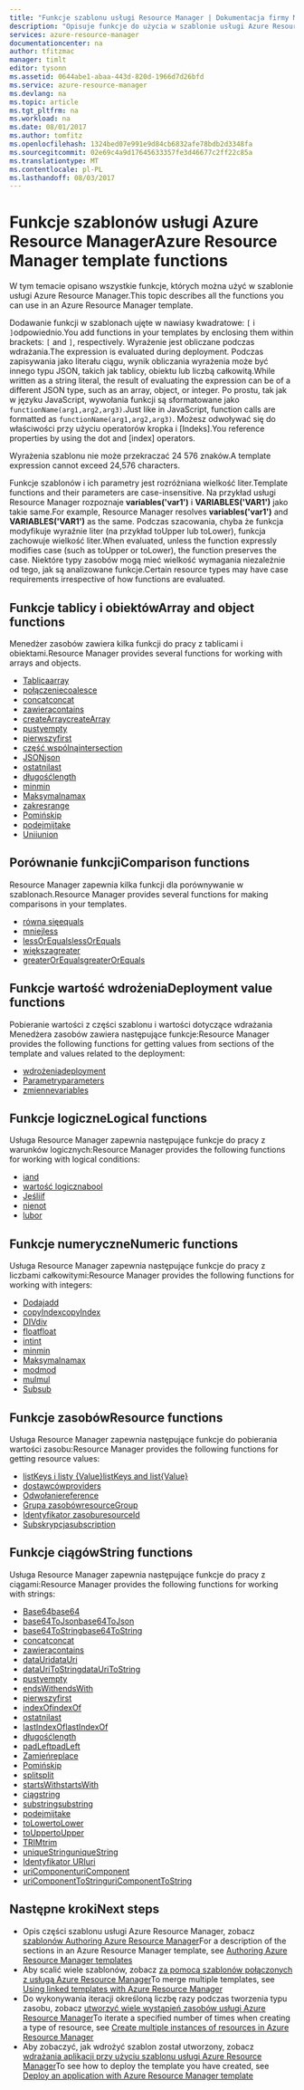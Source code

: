 ```yaml
---
title: "Funkcje szablonu usługi Resource Manager | Dokumentacja firmy Microsoft"
description: "Opisuje funkcje do użycia w szablonie usługi Azure Resource Manager pobierania wartości, Praca z ciągów i numeryczne i pobierania informacji o wdrożeniu."
services: azure-resource-manager
documentationcenter: na
author: tfitzmac
manager: timlt
editor: tysonn
ms.assetid: 0644abe1-abaa-443d-820d-1966d7d26bfd
ms.service: azure-resource-manager
ms.devlang: na
ms.topic: article
ms.tgt_pltfrm: na
ms.workload: na
ms.date: 08/01/2017
ms.author: tomfitz
ms.openlocfilehash: 1324bed07e991e9d84cb6832afe78bdb2d3348fa
ms.sourcegitcommit: 02e69c4a9d17645633357fe3d46677c2ff22c85a
ms.translationtype: MT
ms.contentlocale: pl-PL
ms.lasthandoff: 08/03/2017
---
```

# <a name="azure-resource-manager-template-functions"></a><span data-ttu-id="7e804-103">Funkcje szablonów usługi Azure Resource Manager</span><span class="sxs-lookup"><span data-stu-id="7e804-103">Azure Resource Manager template functions</span></span>
<span data-ttu-id="7e804-104">W tym temacie opisano wszystkie funkcje, których można użyć w szablonie usługi Azure Resource Manager.</span><span class="sxs-lookup"><span data-stu-id="7e804-104">This topic describes all the functions you can use in an Azure Resource Manager template.</span></span>

<span data-ttu-id="7e804-105">Dodawanie funkcji w szablonach ujęte w nawiasy kwadratowe: `[` i `]`odpowiednio.</span><span class="sxs-lookup"><span data-stu-id="7e804-105">You add functions in your templates by enclosing them within brackets: `[` and `]`, respectively.</span></span> <span data-ttu-id="7e804-106">Wyrażenie jest obliczane podczas wdrażania.</span><span class="sxs-lookup"><span data-stu-id="7e804-106">The expression is evaluated during deployment.</span></span> <span data-ttu-id="7e804-107">Podczas zapisywania jako literału ciągu, wynik obliczania wyrażenia może być innego typu JSON, takich jak tablicy, obiektu lub liczbą całkowitą.</span><span class="sxs-lookup"><span data-stu-id="7e804-107">While written as a string literal, the result of evaluating the expression can be of a different JSON type, such as an array, object, or integer.</span></span> <span data-ttu-id="7e804-108">Po prostu, tak jak w języku JavaScript, wywołania funkcji są sformatowane jako `functionName(arg1,arg2,arg3)`.</span><span class="sxs-lookup"><span data-stu-id="7e804-108">Just like in JavaScript, function calls are formatted as `functionName(arg1,arg2,arg3)`.</span></span> <span data-ttu-id="7e804-109">Możesz odwoływać się do właściwości przy użyciu operatorów kropka i [Indeks].</span><span class="sxs-lookup"><span data-stu-id="7e804-109">You reference properties by using the dot and [index] operators.</span></span>

<span data-ttu-id="7e804-110">Wyrażenia szablonu nie może przekraczać 24 576 znaków.</span><span class="sxs-lookup"><span data-stu-id="7e804-110">A template expression cannot exceed 24,576 characters.</span></span>

<span data-ttu-id="7e804-111">Funkcje szablonów i ich parametry jest rozróżniana wielkość liter.</span><span class="sxs-lookup"><span data-stu-id="7e804-111">Template functions and their parameters are case-insensitive.</span></span> <span data-ttu-id="7e804-112">Na przykład usługi Resource Manager rozpoznaje **variables('var1')** i **VARIABLES('VAR1')** jako takie same.</span><span class="sxs-lookup"><span data-stu-id="7e804-112">For example, Resource Manager resolves **variables('var1')** and **VARIABLES('VAR1')** as the same.</span></span> <span data-ttu-id="7e804-113">Podczas szacowania, chyba że funkcja modyfikuje wyraźnie liter (na przykład toUpper lub toLower), funkcja zachowuje wielkość liter.</span><span class="sxs-lookup"><span data-stu-id="7e804-113">When evaluated, unless the function expressly modifies case (such as toUpper or toLower), the function preserves the case.</span></span> <span data-ttu-id="7e804-114">Niektóre typy zasobów mogą mieć wielkość wymagania niezależnie od tego, jak są analizowane funkcje.</span><span class="sxs-lookup"><span data-stu-id="7e804-114">Certain resource types may have case requirements irrespective of how functions are evaluated.</span></span>

<a id="array" />
<a id="coalesce" />
<a id="concatarray" />
<a id="contains" />
<a id="createarray" />
<a id="empty" />
<a id="first" />
<a id="intersection" />
<a id="last" />
<a id="length" />
<a id="min" />
<a id="max" />
<a id="range" />
<a id="skip" />
<a id="take" />
<a id="union" />

## <a name="array-and-object-functions"></a><span data-ttu-id="7e804-115">Funkcje tablicy i obiektów</span><span class="sxs-lookup"><span data-stu-id="7e804-115">Array and object functions</span></span>
<span data-ttu-id="7e804-116">Menedżer zasobów zawiera kilka funkcji do pracy z tablicami i obiektami.</span><span class="sxs-lookup"><span data-stu-id="7e804-116">Resource Manager provides several functions for working with arrays and objects.</span></span>

* [<span data-ttu-id="7e804-117">Tablica</span><span class="sxs-lookup"><span data-stu-id="7e804-117">array</span></span>](resource-group-template-functions-array.md#array)
* [<span data-ttu-id="7e804-118">połączenie</span><span class="sxs-lookup"><span data-stu-id="7e804-118">coalesce</span></span>](resource-group-template-functions-array.md#coalesce)
* [<span data-ttu-id="7e804-119">concat</span><span class="sxs-lookup"><span data-stu-id="7e804-119">concat</span></span>](resource-group-template-functions-array.md#concat)
* [<span data-ttu-id="7e804-120">zawiera</span><span class="sxs-lookup"><span data-stu-id="7e804-120">contains</span></span>](resource-group-template-functions-array.md#contains)
* [<span data-ttu-id="7e804-121">createArray</span><span class="sxs-lookup"><span data-stu-id="7e804-121">createArray</span></span>](resource-group-template-functions-array.md#createarray)
* [<span data-ttu-id="7e804-122">pusty</span><span class="sxs-lookup"><span data-stu-id="7e804-122">empty</span></span>](resource-group-template-functions-array.md#empty)
* [<span data-ttu-id="7e804-123">pierwszy</span><span class="sxs-lookup"><span data-stu-id="7e804-123">first</span></span>](resource-group-template-functions-array.md#first)
* [<span data-ttu-id="7e804-124">część wspólną</span><span class="sxs-lookup"><span data-stu-id="7e804-124">intersection</span></span>](resource-group-template-functions-array.md#intersection)
* [<span data-ttu-id="7e804-125">JSON</span><span class="sxs-lookup"><span data-stu-id="7e804-125">json</span></span>](resource-group-template-functions-array.md#json)
* [<span data-ttu-id="7e804-126">ostatni</span><span class="sxs-lookup"><span data-stu-id="7e804-126">last</span></span>](resource-group-template-functions-array.md#last)
* [<span data-ttu-id="7e804-127">długość</span><span class="sxs-lookup"><span data-stu-id="7e804-127">length</span></span>](resource-group-template-functions-array.md#length)
* [<span data-ttu-id="7e804-128">min</span><span class="sxs-lookup"><span data-stu-id="7e804-128">min</span></span>](resource-group-template-functions-array.md#min)
* [<span data-ttu-id="7e804-129">Maksymalna</span><span class="sxs-lookup"><span data-stu-id="7e804-129">max</span></span>](resource-group-template-functions-array.md#max)
* [<span data-ttu-id="7e804-130">zakres</span><span class="sxs-lookup"><span data-stu-id="7e804-130">range</span></span>](resource-group-template-functions-array.md#range)
* [<span data-ttu-id="7e804-131">Pomiń</span><span class="sxs-lookup"><span data-stu-id="7e804-131">skip</span></span>](resource-group-template-functions-array.md#skip)
* [<span data-ttu-id="7e804-132">podejmij</span><span class="sxs-lookup"><span data-stu-id="7e804-132">take</span></span>](resource-group-template-functions-array.md#take)
* [<span data-ttu-id="7e804-133">Unii</span><span class="sxs-lookup"><span data-stu-id="7e804-133">union</span></span>](resource-group-template-functions-array.md#union)

<a id="equals" />
<a id="less" />
<a id="lessorequals" />
<a id="greater" />
<a id="greaterorequals" />

## <a name="comparison-functions"></a><span data-ttu-id="7e804-134">Porównanie funkcji</span><span class="sxs-lookup"><span data-stu-id="7e804-134">Comparison functions</span></span>
<span data-ttu-id="7e804-135">Resource Manager zapewnia kilka funkcji dla porównywanie w szablonach.</span><span class="sxs-lookup"><span data-stu-id="7e804-135">Resource Manager provides several functions for making comparisons in your templates.</span></span>

* [<span data-ttu-id="7e804-136">równa się</span><span class="sxs-lookup"><span data-stu-id="7e804-136">equals</span></span>](resource-group-template-functions-comparison.md#equals)
* [<span data-ttu-id="7e804-137">mniej</span><span class="sxs-lookup"><span data-stu-id="7e804-137">less</span></span>](resource-group-template-functions-comparison.md#less)
* [<span data-ttu-id="7e804-138">lessOrEquals</span><span class="sxs-lookup"><span data-stu-id="7e804-138">lessOrEquals</span></span>](resource-group-template-functions-comparison.md#lessorequals)
* [<span data-ttu-id="7e804-139">większa</span><span class="sxs-lookup"><span data-stu-id="7e804-139">greater</span></span>](resource-group-template-functions-comparison.md#greater)
* [<span data-ttu-id="7e804-140">greaterOrEquals</span><span class="sxs-lookup"><span data-stu-id="7e804-140">greaterOrEquals</span></span>](resource-group-template-functions-comparison.md#greaterorequals)

<a id="deployment" />
<a id="parameters" />
<a id="variables" />

## <a name="deployment-value-functions"></a><span data-ttu-id="7e804-141">Funkcje wartość wdrożenia</span><span class="sxs-lookup"><span data-stu-id="7e804-141">Deployment value functions</span></span>
<span data-ttu-id="7e804-142">Pobieranie wartości z części szablonu i wartości dotyczące wdrażania Menedżera zasobów zawiera następujące funkcje:</span><span class="sxs-lookup"><span data-stu-id="7e804-142">Resource Manager provides the following functions for getting values from sections of the template and values related to the deployment:</span></span>

* [<span data-ttu-id="7e804-143">wdrożenia</span><span class="sxs-lookup"><span data-stu-id="7e804-143">deployment</span></span>](resource-group-template-functions-deployment.md#deployment)
* [<span data-ttu-id="7e804-144">Parametry</span><span class="sxs-lookup"><span data-stu-id="7e804-144">parameters</span></span>](resource-group-template-functions-deployment.md#parameters)
* [<span data-ttu-id="7e804-145">zmienne</span><span class="sxs-lookup"><span data-stu-id="7e804-145">variables</span></span>](resource-group-template-functions-deployment.md#variables)

<a id="add" />
<a id="copyindex" />
<a id="div" />
<a id="float" />
<a id="int" />
<a id="minint" />
<a id="maxint" />
<a id="mod" />
<a id="mul" />
<a id="sub" />

## <a name="logical-functions"></a><span data-ttu-id="7e804-146">Funkcje logiczne</span><span class="sxs-lookup"><span data-stu-id="7e804-146">Logical functions</span></span>
<span data-ttu-id="7e804-147">Usługa Resource Manager zapewnia następujące funkcje do pracy z warunków logicznych:</span><span class="sxs-lookup"><span data-stu-id="7e804-147">Resource Manager provides the following functions for working with logical conditions:</span></span>

* [<span data-ttu-id="7e804-148">i</span><span class="sxs-lookup"><span data-stu-id="7e804-148">and</span></span>](resource-group-template-functions-logical.md#and)
* [<span data-ttu-id="7e804-149">wartość logiczna</span><span class="sxs-lookup"><span data-stu-id="7e804-149">bool</span></span>](resource-group-template-functions-logical.md#bool)
* [<span data-ttu-id="7e804-150">Jeśli</span><span class="sxs-lookup"><span data-stu-id="7e804-150">if</span></span>](resource-group-template-functions-logical.md#if)
* [<span data-ttu-id="7e804-151">nie</span><span class="sxs-lookup"><span data-stu-id="7e804-151">not</span></span>](resource-group-template-functions-logical.md#not)
* [<span data-ttu-id="7e804-152">lub</span><span class="sxs-lookup"><span data-stu-id="7e804-152">or</span></span>](resource-group-template-functions-logical.md#or)

## <a name="numeric-functions"></a><span data-ttu-id="7e804-153">Funkcje numeryczne</span><span class="sxs-lookup"><span data-stu-id="7e804-153">Numeric functions</span></span>
<span data-ttu-id="7e804-154">Usługa Resource Manager zapewnia następujące funkcje do pracy z liczbami całkowitymi:</span><span class="sxs-lookup"><span data-stu-id="7e804-154">Resource Manager provides the following functions for working with integers:</span></span>

* [<span data-ttu-id="7e804-155">Dodaj</span><span class="sxs-lookup"><span data-stu-id="7e804-155">add</span></span>](resource-group-template-functions-numeric.md#add)
* [<span data-ttu-id="7e804-156">copyIndex</span><span class="sxs-lookup"><span data-stu-id="7e804-156">copyIndex</span></span>](resource-group-template-functions-numeric.md#copyindex)
* [<span data-ttu-id="7e804-157">DIV</span><span class="sxs-lookup"><span data-stu-id="7e804-157">div</span></span>](resource-group-template-functions-numeric.md#div)
* [<span data-ttu-id="7e804-158">float</span><span class="sxs-lookup"><span data-stu-id="7e804-158">float</span></span>](resource-group-template-functions-numeric.md#float)
* [<span data-ttu-id="7e804-159">int</span><span class="sxs-lookup"><span data-stu-id="7e804-159">int</span></span>](resource-group-template-functions-numeric.md#int)
* [<span data-ttu-id="7e804-160">min</span><span class="sxs-lookup"><span data-stu-id="7e804-160">min</span></span>](resource-group-template-functions-numeric.md#min)
* [<span data-ttu-id="7e804-161">Maksymalna</span><span class="sxs-lookup"><span data-stu-id="7e804-161">max</span></span>](resource-group-template-functions-numeric.md#max)
* [<span data-ttu-id="7e804-162">mod</span><span class="sxs-lookup"><span data-stu-id="7e804-162">mod</span></span>](resource-group-template-functions-numeric.md#mod)
* [<span data-ttu-id="7e804-163">mul</span><span class="sxs-lookup"><span data-stu-id="7e804-163">mul</span></span>](resource-group-template-functions-numeric.md#mul)
* [<span data-ttu-id="7e804-164">Sub</span><span class="sxs-lookup"><span data-stu-id="7e804-164">sub</span></span>](resource-group-template-functions-numeric.md#sub)

<a id="listkeys" />
<a id="list" />
<a id="providers" />
<a id="reference" />
<a id="resourcegroup" />
<a id="resourceid" />
<a id="subscription" />

## <a name="resource-functions"></a><span data-ttu-id="7e804-165">Funkcje zasobów</span><span class="sxs-lookup"><span data-stu-id="7e804-165">Resource functions</span></span>
<span data-ttu-id="7e804-166">Usługa Resource Manager zapewnia następujące funkcje do pobierania wartości zasobu:</span><span class="sxs-lookup"><span data-stu-id="7e804-166">Resource Manager provides the following functions for getting resource values:</span></span>

* [<span data-ttu-id="7e804-167">listKeys i listy {Value}</span><span class="sxs-lookup"><span data-stu-id="7e804-167">listKeys and list{Value}</span></span>](resource-group-template-functions-resource.md#listkeys)
* [<span data-ttu-id="7e804-168">dostawców</span><span class="sxs-lookup"><span data-stu-id="7e804-168">providers</span></span>](resource-group-template-functions-resource.md#providers)
* [<span data-ttu-id="7e804-169">Odwołanie</span><span class="sxs-lookup"><span data-stu-id="7e804-169">reference</span></span>](resource-group-template-functions-resource.md#reference)
* [<span data-ttu-id="7e804-170">Grupa zasobów</span><span class="sxs-lookup"><span data-stu-id="7e804-170">resourceGroup</span></span>](resource-group-template-functions-resource.md#resourcegroup)
* [<span data-ttu-id="7e804-171">Identyfikator zasobu</span><span class="sxs-lookup"><span data-stu-id="7e804-171">resourceId</span></span>](resource-group-template-functions-resource.md#resourceid)
* [<span data-ttu-id="7e804-172">Subskrypcja</span><span class="sxs-lookup"><span data-stu-id="7e804-172">subscription</span></span>](resource-group-template-functions-resource.md#subscription)

<a id="base64" />
<a id="base64tojson" />
<a id="base64tostring" />
<a id="concat" />
<a id="containsstring" />
<a id="datauri" />
<a id="datauritostring" />
<a id="emptystring" />
<a id="endswith" />
<a id="firststring" />
<a id="indexof" />
<a id="laststring" />
<a id="lastindexof" />
<a id="lengthstring" />
<a id="padleft" />
<a id="replace" />
<a id="skipstring" />
<a id="split" />
<a id="startswith" />
<a id="string" />
<a id="substring" />
<a id="takestring" />
<a id="tolower" />
<a id="toupper" />
<a id="trim" />
<a id="uniquestring" />
<a id="uri" />
<a id="uricomponent" />
<a id="uricomponenttostring" />

## <a name="string-functions"></a><span data-ttu-id="7e804-173">Funkcje ciągów</span><span class="sxs-lookup"><span data-stu-id="7e804-173">String functions</span></span>
<span data-ttu-id="7e804-174">Usługa Resource Manager zapewnia następujące funkcje do pracy z ciągami:</span><span class="sxs-lookup"><span data-stu-id="7e804-174">Resource Manager provides the following functions for working with strings:</span></span>

* [<span data-ttu-id="7e804-175">Base64</span><span class="sxs-lookup"><span data-stu-id="7e804-175">base64</span></span>](resource-group-template-functions-string.md#base64)
* [<span data-ttu-id="7e804-176">base64ToJson</span><span class="sxs-lookup"><span data-stu-id="7e804-176">base64ToJson</span></span>](resource-group-template-functions-string.md#base64tojson)
* [<span data-ttu-id="7e804-177">base64ToString</span><span class="sxs-lookup"><span data-stu-id="7e804-177">base64ToString</span></span>](resource-group-template-functions-string.md#base64tostring)
* [<span data-ttu-id="7e804-178">concat</span><span class="sxs-lookup"><span data-stu-id="7e804-178">concat</span></span>](resource-group-template-functions-string.md#concat)
* [<span data-ttu-id="7e804-179">zawiera</span><span class="sxs-lookup"><span data-stu-id="7e804-179">contains</span></span>](resource-group-template-functions-string.md#contains)
* [<span data-ttu-id="7e804-180">dataUri</span><span class="sxs-lookup"><span data-stu-id="7e804-180">dataUri</span></span>](resource-group-template-functions-string.md#datauri)
* [<span data-ttu-id="7e804-181">dataUriToString</span><span class="sxs-lookup"><span data-stu-id="7e804-181">dataUriToString</span></span>](resource-group-template-functions-string.md#datauritostring)
* [<span data-ttu-id="7e804-182">pusty</span><span class="sxs-lookup"><span data-stu-id="7e804-182">empty</span></span>](resource-group-template-functions-string.md#empty)
* [<span data-ttu-id="7e804-183">endsWith</span><span class="sxs-lookup"><span data-stu-id="7e804-183">endsWith</span></span>](resource-group-template-functions-string.md#endswith)
* [<span data-ttu-id="7e804-184">pierwszy</span><span class="sxs-lookup"><span data-stu-id="7e804-184">first</span></span>](resource-group-template-functions-string.md#first)
* [<span data-ttu-id="7e804-185">indexOf</span><span class="sxs-lookup"><span data-stu-id="7e804-185">indexOf</span></span>](resource-group-template-functions-string.md#indexof)
* [<span data-ttu-id="7e804-186">ostatni</span><span class="sxs-lookup"><span data-stu-id="7e804-186">last</span></span>](resource-group-template-functions-string.md#last)
* [<span data-ttu-id="7e804-187">lastIndexOf</span><span class="sxs-lookup"><span data-stu-id="7e804-187">lastIndexOf</span></span>](resource-group-template-functions-string.md#lastindexof)
* [<span data-ttu-id="7e804-188">długość</span><span class="sxs-lookup"><span data-stu-id="7e804-188">length</span></span>](resource-group-template-functions-string.md#length)
* [<span data-ttu-id="7e804-189">padLeft</span><span class="sxs-lookup"><span data-stu-id="7e804-189">padLeft</span></span>](resource-group-template-functions-string.md#padleft)
* [<span data-ttu-id="7e804-190">Zamień</span><span class="sxs-lookup"><span data-stu-id="7e804-190">replace</span></span>](resource-group-template-functions-string.md#replace)
* [<span data-ttu-id="7e804-191">Pomiń</span><span class="sxs-lookup"><span data-stu-id="7e804-191">skip</span></span>](resource-group-template-functions-string.md#skip)
* [<span data-ttu-id="7e804-192">split</span><span class="sxs-lookup"><span data-stu-id="7e804-192">split</span></span>](resource-group-template-functions-string.md#split)
* [<span data-ttu-id="7e804-193">startsWith</span><span class="sxs-lookup"><span data-stu-id="7e804-193">startsWith</span></span>](resource-group-template-functions-string.md#startswith)
* [<span data-ttu-id="7e804-194">ciąg</span><span class="sxs-lookup"><span data-stu-id="7e804-194">string</span></span>](resource-group-template-functions-string.md#string)
* [<span data-ttu-id="7e804-195">substring</span><span class="sxs-lookup"><span data-stu-id="7e804-195">substring</span></span>](resource-group-template-functions-string.md#substring)
* [<span data-ttu-id="7e804-196">podejmij</span><span class="sxs-lookup"><span data-stu-id="7e804-196">take</span></span>](resource-group-template-functions-string.md#take)
* [<span data-ttu-id="7e804-197">toLower</span><span class="sxs-lookup"><span data-stu-id="7e804-197">toLower</span></span>](resource-group-template-functions-string.md#tolower)
* [<span data-ttu-id="7e804-198">toUpper</span><span class="sxs-lookup"><span data-stu-id="7e804-198">toUpper</span></span>](resource-group-template-functions-string.md#toupper)
* [<span data-ttu-id="7e804-199">TRIM</span><span class="sxs-lookup"><span data-stu-id="7e804-199">trim</span></span>](resource-group-template-functions-string.md#trim)
* [<span data-ttu-id="7e804-200">uniqueString</span><span class="sxs-lookup"><span data-stu-id="7e804-200">uniqueString</span></span>](resource-group-template-functions-string.md#uniquestring)
* [<span data-ttu-id="7e804-201">Identyfikator URI</span><span class="sxs-lookup"><span data-stu-id="7e804-201">uri</span></span>](resource-group-template-functions-string.md#uri)
* [<span data-ttu-id="7e804-202">uriComponent</span><span class="sxs-lookup"><span data-stu-id="7e804-202">uriComponent</span></span>](resource-group-template-functions-string.md#uricomponent)
* [<span data-ttu-id="7e804-203">uriComponentToString</span><span class="sxs-lookup"><span data-stu-id="7e804-203">uriComponentToString</span></span>](resource-group-template-functions-string.md#uricomponenttostring)


## <a name="next-steps"></a><span data-ttu-id="7e804-204">Następne kroki</span><span class="sxs-lookup"><span data-stu-id="7e804-204">Next steps</span></span>
* <span data-ttu-id="7e804-205">Opis części szablonu usługi Azure Resource Manager, zobacz [szablonów Authoring Azure Resource Manager](resource-group-authoring-templates.md)</span><span class="sxs-lookup"><span data-stu-id="7e804-205">For a description of the sections in an Azure Resource Manager template, see [Authoring Azure Resource Manager templates](resource-group-authoring-templates.md)</span></span>
* <span data-ttu-id="7e804-206">Aby scalić wiele szablonów, zobacz [za pomocą szablonów połączonych z usługą Azure Resource Manager](resource-group-linked-templates.md)</span><span class="sxs-lookup"><span data-stu-id="7e804-206">To merge multiple templates, see [Using linked templates with Azure Resource Manager](resource-group-linked-templates.md)</span></span>
* <span data-ttu-id="7e804-207">Do wykonywania iteracji określoną liczbę razy podczas tworzenia typu zasobu, zobacz [utworzyć wiele wystąpień zasobów usługi Azure Resource Manager](resource-group-create-multiple.md)</span><span class="sxs-lookup"><span data-stu-id="7e804-207">To iterate a specified number of times when creating a type of resource, see [Create multiple instances of resources in Azure Resource Manager](resource-group-create-multiple.md)</span></span>
* <span data-ttu-id="7e804-208">Aby zobaczyć, jak wdrożyć szablon został utworzony, zobacz [wdrażania aplikacji przy użyciu szablonu usługi Azure Resource Manager](resource-group-template-deploy.md)</span><span class="sxs-lookup"><span data-stu-id="7e804-208">To see how to deploy the template you have created, see [Deploy an application with Azure Resource Manager template](resource-group-template-deploy.md)</span></span>

